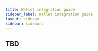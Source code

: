 ```yaml
---
title: Wallet integration guide
sidebar_label: Wallet integration guide
layout: sidenav
sidebar: sidebars
---
```


## TBD


